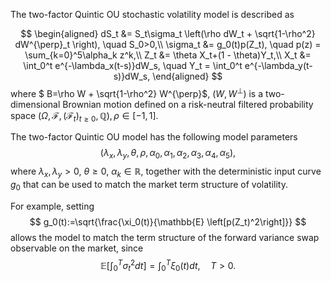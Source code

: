 The two-factor Quintic OU stochastic volatility model is described as

$$
  \begin{aligned}
    dS_t &= S_t\sigma_t \left(\rho dW_t + \sqrt{1-\rho^2} dW^{\perp}_t \right), \quad S_0>0,\\
    \sigma_t &= g_0(t)p(Z_t), \quad p(z) = \sum_{k=0}^5\alpha_k z^k,\\
    Z_t &=  \theta X_t+(1 - \theta)Y_t,\\
    X_t &= \int_0^t e^{-\lambda_x(t-s)}dW_s, \quad Y_t = \int_0^t e^{-\lambda_y(t-s)}dW_s,
  \end{aligned}
$$
where $ B=\rho W + \sqrt{1-\rho^2} W^{\perp}$, $(W,W^{\perp})$ is a two-dimensional Brownian motion defined on a risk-neutral filtered probability space $(\Omega, \mathcal F,(\mathcal F_t)_{t\geq 0}, \mathbb Q ), \rho \in [-1,1]$. 

The two-factor Quintic OU model has the following model parameters
$$
(\lambda_x, \lambda_y, \theta, \rho, \alpha_0, \alpha_1, \alpha_2, \alpha_3, \alpha_4, \alpha_5),
$$
where $\lambda_x, \lambda_y >0$, $\theta \geq 0$, $\alpha_k \in \mathbb{R}$, together with the deterministic input curve $g_0$ that can be used to match the market term structure of volatility.

For example, setting 
$$
    g_0(t):=\sqrt{\frac{\xi_0(t)}{\mathbb{E} \left[p(Z_t)^2\right]}}
$$
allows the model to match the term structure of the forward variance swap observable on the market, since
$$
    \mathbb{E}\left[ \int_0^T \sigma_t^2 dt \right] = \int_0^T \xi_0(t) dt, \quad T > 0.
$$
